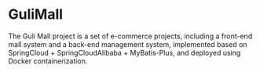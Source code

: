 # GuliMall
The Guli Mall project is a set of e-commerce projects, including a front-end mall system and a back-end management system, implemented based on SpringCloud + SpringCloudAlibaba + MyBatis-Plus, and deployed using Docker containerization.
